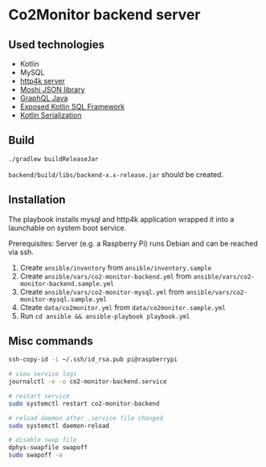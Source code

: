 # Co2Monitor backend server

## Used technologies

* Kotlin
* MySQL
* [http4k server](https://github.com/http4k/http4k)
* [Moshi JSON library](https://github.com/square/moshi)
* [GraphQL Java](https://github.com/graphql-java/graphql-java)
* [Exposed Kotlin SQL Framework](https://github.com/JetBrains/Exposed)
* [Kotlin Serialization](https://github.com/Kotlin/kotlinx.serialization)

## Build

```bash
./gradlew buildReleaseJar
```

`backend/build/libs/backend-x.x-release.jar` should be created.

## Installation

The playbook installs mysql and http4k application wrapped it into a launchable on system boot service.

Prerequisites: Server (e.g. a Raspberry Pi) runs Debian and can be reached via ssh.

1. Create `ansible/inventory` from `ansible/inventory.sample`
2. Create `ansible/vars/co2-monitor-backend.yml` from `ansible/vars/co2-monitor-backend.sample.yml`
3. Create `ansible/vars/co2-monitor-mysql.yml` from `ansible/vars/co2-monitor-mysql.sample.yml`
4. Cteate `data/co2monitor.yml` from `data/co2monitor.sample.yml`
5. Run `cd ansible && ansible-playbook playbook.yml`

## Misc commands
```bash
ssh-copy-id -i ~/.ssh/id_rsa.pub pi@raspberrypi

# view service logs
journalctl -e -u co2-monitor-backend.service

# restart service
sudo systemctl restart co2-monitor-backend

# reload daemon after .service file changed
sudo systemctl daemon-reload

# disable swap file
dphys-swapfile swapoff
sudo swapoff -a
```
